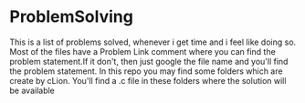 # ProblemSolving
This is a list of problems solved, whenever i get time and i feel like doing so. Most of the files have a Problem Link comment where you can find the problem statement.If it don't, then just google the file name and you'll find the problem statement. In this repo you may find some folders which are create by cLion. You'll find a .c file in these folders where the solution will be available
